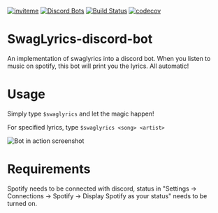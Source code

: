[![inviteme](https://img.shields.io/static/v1?style=flat&logo=discord&logoColor=FFF&label=&message=invite%20me&color=7289DA)](https://top.gg/bot/660170175517032448)
[![Discord Bots](https://top.gg/api/widget/status/660170175517032448.svg)](https://top.gg/bot/660170175517032448)
[![Build Status](https://travis-ci.com/SwagLyrics/SwagLyrics-discord-bot.svg?branch=master)](https://travis-ci.com/SwagLyrics/SwagLyrics-discord-bot)
[![codecov](https://codecov.io/gh/SwagLyrics/Swaglyrics-discord-bot/branch/master/graph/badge.svg)](https://codecov.io/gh/SwagLyrics/Swaglyrics-discord-bot)


# SwagLyrics-discord-bot
An implementation of swaglyrics into a discord bot. When you listen to music on spotify, this bot will print you the lyrics. All automatic!

# Usage

Simply type `$swaglyrics` and let the magic happen!

For specified lyrics, type `$swaglyrics <song> <artist>`

![Bot in action screenshot](https://raw.githubusercontent.com/SwagLyrics/SwagLyrics-discord-bot/master/Bot_in_action.png)

# Requirements

Spotify needs to be connected with discord, status in "Settings -> Connections -> Spotify -> Display Spotify as your status" needs to be turned on.
